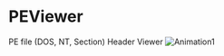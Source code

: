 # PEViewer
PE file (DOS, NT, Section) Header Viewer
![Animation1](https://github.com/foiscs/PEViewer/assets/38584993/8f29ec49-2fed-4dbc-9add-29719159002d)
